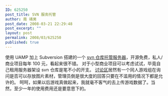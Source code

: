 ```yaml
---
ID: 625250
post_title: SVN 服务托管
author: 南 靖男
post_date: 2008-03-21 22:29:48
post_excerpt: ""
layout: post
permalink: 2008/03/625250
published: true
---
```

使用 UAMP 加上 Subversion 搭建的一个 <a href="http://svn.w18.net/" title="专业SVN托管服务-源代码版本管理-SVN Hosting Service">svn 仓库托管服务器</a>，开源免费，私人/商业项目每年 100 元，看起来很不错。
对于小型商业项目可以考虑试试，毕竟自己租用服务器架设 svn 仓库是笔不小的开支。
<a href="http://svn.w18.net/comment.php"> 讨论区</a>居然有一个同人游戏组在询问是否可以存放图片素材，管理员倒是很大度的回答只要在不滥用的情况下都是允许的。
呵呵，如果以后游戏真做起来，我就毫不客气的去上传游戏数据了。当然，至少一年的使用费用还是要意思下的。